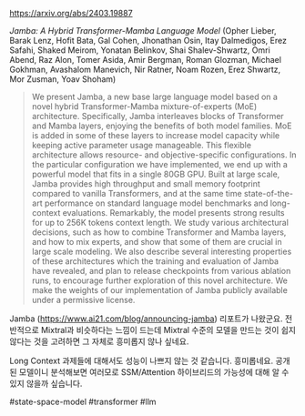 https://arxiv.org/abs/2403.19887

*Jamba: A Hybrid Transformer-Mamba Language Model* (Opher Lieber, Barak Lenz, Hofit Bata, Gal Cohen, Jhonathan Osin, Itay Dalmedigos, Erez Safahi, Shaked Meirom, Yonatan Belinkov, Shai Shalev-Shwartz, Omri Abend, Raz Alon, Tomer Asida, Amir Bergman, Roman Glozman, Michael Gokhman, Avashalom Manevich, Nir Ratner, Noam Rozen, Erez Shwartz, Mor Zusman, Yoav Shoham)

> We present Jamba, a new base large language model based on a novel hybrid Transformer-Mamba mixture-of-experts (MoE) architecture. Specifically, Jamba interleaves blocks of Transformer and Mamba layers, enjoying the benefits of both model families. MoE is added in some of these layers to increase model capacity while keeping active parameter usage manageable. This flexible architecture allows resource- and objective-specific configurations. In the particular configuration we have implemented, we end up with a powerful model that fits in a single 80GB GPU. Built at large scale, Jamba provides high throughput and small memory footprint compared to vanilla Transformers, and at the same time state-of-the-art performance on standard language model benchmarks and long-context evaluations. Remarkably, the model presents strong results for up to 256K tokens context length. We study various architectural decisions, such as how to combine Transformer and Mamba layers, and how to mix experts, and show that some of them are crucial in large scale modeling. We also describe several interesting properties of these architectures which the training and evaluation of Jamba have revealed, and plan to release checkpoints from various ablation runs, to encourage further exploration of this novel architecture. We make the weights of our implementation of Jamba publicly available under a permissive license.

Jamba (https://www.ai21.com/blog/announcing-jamba) 리포트가 나왔군요. 전반적으로 Mixtral과 비슷하다는 느낌이 드는데 Mixtral 수준의 모델을 만드는 것이 쉽지 않다는 것을 고려하면 그 자체로 흥미롭지 않나 싶네요.

Long Context 과제들에 대해서도 성능이 나쁘지 않는 것 같습니다. 흥미롭네요. 공개된 모델이니 분석해보면 여러모로 SSM/Attention 하이브리드의 가능성에 대해 알 수 있지 않을까 싶습니다.

#state-space-model #transformer #llm 